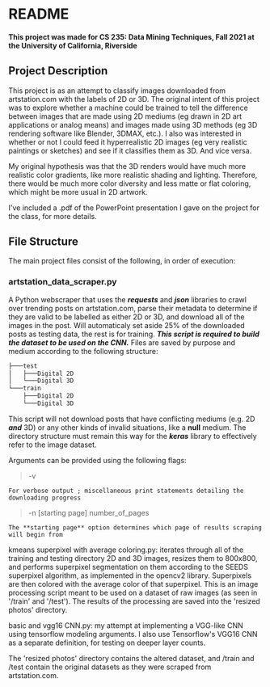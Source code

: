 # README 
#### This project was made for CS 235: Data Mining Techniques, Fall 2021 at the University of California, Riverside



## Project Description
This project is as an attempt to classify images downloaded from artstation.com with the labels of 2D or 3D. The original intent of this project was to explore whether a machine could be trained to tell the difference between images that are made using 2D mediums (eg drawn in 2D art applications or analog means) and images made using 3D methods (eg 3D rendering software like Blender, 3DMAX, etc.). I also was interested in whether or not I could feed it hyperrealistic 2D images (eg very realistic paintings or sketches) and see if it classifies them as 3D. And vice versa.

My original hypothesis was that the 3D renders would have much more realistic color gradients, like more realistic shading and lighting. Therefore, there would be much more color diversity and less matte or flat coloring, which might be more usual in 2D artwork. 

I've included a .pdf of the PowerPoint presentation I gave on the project for the class, for more details.


## File Structure 

The main project files consist of the following, in order of execution:

### artstation_data_scraper.py

A Python webscraper that uses the ***requests*** and ***json*** libraries to crawl over trending posts on artstation.com, parse their metadata to determine if they are valid to be labelled as either 2D or 3D, and download all of the images in the post. Will automaticaly set aside 25% of the downloaded posts as testing data, the rest is for training. ***This script is required to build the dataset to be used on the CNN.*** Files are saved by purpose and medium according to the following structure: 

```bash
├───test
│   ├───Digital 2D
│   └───Digital 3D
└───train
    ├───Digital 2D
    └───Digital 3D
```

This script will not download posts that have conflicting mediums (e.g. 2D ***and*** 3D) or any other kinds of invalid situations, like a **null** medium. The directory structure must remain this way for the ***keras*** library to effectively refer to the image dataset.

Arguments can be provided using the following flags: 

> -v	

	For verbose output ; miscellaneous print statements detailing the downloading progress

> -n [starting page] number_of_pages 	

	The **starting page** option determines which page of results scraping will begin from

kmeans superpixel with average coloring.py:	iterates through all of the training and testing directory 2D and 3D images, resizes them to 800x800, and performs superpixel segmentation on them according to the SEEDS superpixel algorithm, as implemented in the opencv2 library. Superpixels are then colored with the average color of that superpixel. This is an image processing script meant to be used on a dataset of raw images (as seen in '/train' and '/test'). The results of the processing are saved into the 'resized photos' directory. 

basic and vgg16 CNN.py:		my attempt at implementing a VGG-like CNN using tensorflow modeling arguments. I also use Tensorflow's VGG16 CNN as a separate definition, for testing on deeper layer counts.

The 'resized photos' directory contains the altered dataset, and /train and /test contain the original datasets as they were scraped from artstation.com. 